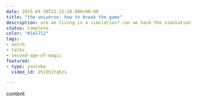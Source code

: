 ```yaml
---
date: 2015-04-30T22:15:28.000+00:00
title: "the universe: how to break the game"
description: are we living in a simulation? can we hack the simulation?
status: Complete.
color: "#1A1712"
tags:
- watch
- talks
- second-age-of-magic
featured:
- type: youtube
  video_id: 25lDS1tqKzs

---
```


content
